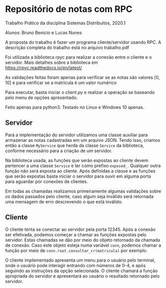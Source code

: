 # Repositório de notas com RPC

Trabalho Prático da disciplina Sistemas Distribuitos, 2020.1

Alunos: Bruno Benicio e Lucas Nunes

A proposta do trabalho é fazer um programa cliente/servidor usando RPC. A descrição completa do trabalho está no arquivo trabalho.pdf

Foi utilizada a biblioteca rpyc para realizar a conexão entre o cliente e o servidor. Mais detalhes sobre a biblioteca em https://rpyc.readthedocs.io/en/latest/

As validações feitas foram apenas para verificar se as notas são valores [0, 10] e para verificar se a matricula é um valor numérico

Para executar, basta iniciar o client.py e realizar a operação se baseando pelo menu de opções apresentado. 

Feito apenas para python3.
Testado no Linux e Windows 10 apenas.

## Servidor

Para a implementação do servidor utilizamos uma classe auxiliar para armazenar
as notas cadastradas em um arquivo JSON. Tendo isso, criamos então a
classe `MyService` que herda da classe `Service` da biblioteca, conforme
necessário para a criação de um servidor.

Na biblioteca usada, as funções que serão expostas ao cliente devem pertencer a
uma classe `Service` e ter como prefixo `exposed_`. Qualquer outra função não
será exposta ao cliente. Após definidas a classe e as funções que serão
expostas basta iniciar o servidor para ouvir em alguma porta para aguardar por
conexões de clientes.

Em todas as chamadas realizamos primeiramente algumas validações sobre os dados
passados pelo cliente, caso algum seja inválido será retornada uma mensagem de
erro descrevendo o que está inválido.

## Cliente

O cliente tenta se conectar ao servidor pela porta 12345. Após a conexão ser
efetivada, podemos começar a chamar as funções expostas pelo servidor. Estas
chamadas se dão por meio do objeto retornado da chamada de conexão. Caso este
objeto esteja numa variável `conn`, podemos chamar a função por meio de 
`conn.root.consultar_cr(matricula)` por exemplo.

O cliente implementado apresenta um menu para o usuário pelo terminal, onde o
usuário pode interagir entrando com números de 0-4, e após seguindo as
instruções da opção selecionada. O cliente chamará a função apropriada do
servidor e apresentará ao usuário o resultado retornado pelo servidor.
